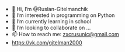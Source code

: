 - 👋 Hi, I’m @Ruslan-Gitelmanchik
- 👀 I’m interested in programming on Python
- 🌱 I’m currently learning in school
- 💞️ I’m looking to collaborate on ...
- 📫 How to reach me:  zxcrusunic@gmail.com 
- https://vk.com/gitelman2000

<!---
Ruslan-Gitelmanchik/Ruslan-Gitelmanchik is a ✨ special ✨ repository because its `README.md` (this file) appears on your GitHub profile.
You can click the Preview link to take a look at your changes.
--->
